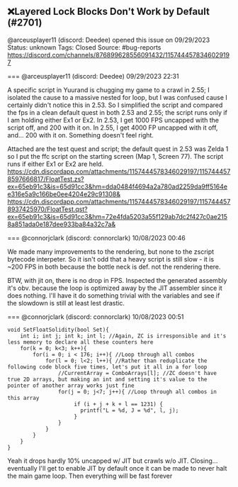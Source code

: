 ## ❌Layered Lock Blocks Don't Work by Default (#2701)
@arceusplayer11 (discord: Deedee) opened this issue on 09/29/2023
Status: unknown
Tags: Closed
Source: #bug-reports https://discord.com/channels/876899628556091432/1157444578346029197


=== @arceusplayer11 (discord: Deedee) 09/29/2023 22:31

A specific script in Yuurand is chugging my game to a crawl in 2.55; I isolated the cause to a massive nested for loop, but I was confused cause I certainly didn't notice this in 2.53. So I simplified the script and compared the fps in a clean default quest in both 2.53 and 2.55; the script runs only if I am holding either Ex1 or Ex2. In 2.53, I get 1000 FPS uncapped with the script off, and 200 with it on. In 2.55, I get 4000 FP uncapped with it off, and... 200 with it on. Something doesn't feel right. 

Attached are the test quest and script; the default quest in 2.53 was Zelda 1 so I put the ffc script on the starting screen (Map 1, Screen 77). The script runs if either Ex1 or Ex2 are held.
https://cdn.discordapp.com/attachments/1157444578346029197/1157444578597666817/FloatTest.zs?ex=65eb91c3&is=65d91cc3&hm=dda0484f4694a2a780ad2259da9ff5164ee316e5a9c166be0ee4204e29c91308&
https://cdn.discordapp.com/attachments/1157444578346029197/1157444578937425970/FloatTest.qst?ex=65eb91c3&is=65d91cc3&hm=72e4fda5203a55f129ab7dc2f427c0ae2158a851ada0e187dee933ba84a32c7a&

=== @connorjclark (discord: connorclark) 10/08/2023 00:46

We made many improvements to the rendering, but none to the zscript bytecode interpeter. So it isn't odd that a heavy script is still slow - it is ~200 FPS in both because the bottle neck is def. not the rendering there.

BTW, with jit on, there is no drop in FPS. Inspected the generated assembly it's obv. because the loop is optimized away by the JIT assembler since it does nothing.
I'll have it do something trivial with the variables and see if the slowdown is still at least lest drastic.

=== @connorjclark (discord: connorclark) 10/08/2023 00:51

```
void SetFloatSolidity(bool Set){
    int i; int j; int k; int l; //Again, ZC is irresponsible and it's less memory to declare all these counters here
    for(k = 0; k<3; k++){
        for(i = 0; i < 176; i++){ //Loop through all combos
            for(l = 0; l<2; l++){ //Rather than reduplicate the following code block five times, let's put it all in a for loop
                //CurrentArray = ComboArrays[l]; //ZC doesn't have true 2D arrays, but making an int and setting it's value to the pointer of another array works just fine
                for(j = 0; j<7; j++){ //Loop through all combos in this array
                     if (i + j + k + l == 1231) {
                       printf("L = %d, J = %d", l, j);
                     }
                }
            }
        }
    }
}
```

Yeah it drops hardly 10% uncapped w/ JIT but crawls w/o JIT.
Closing... eventually I'll get to enable JIT by default once it can be made to never halt the main game loop. Then everything will be fast forever
